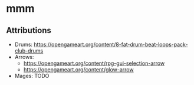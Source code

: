 # mmm

## Attributions

- Drums: https://opengameart.org/content/8-fat-drum-beat-loops-pack-club-drums
- Arrows:
  - https://opengameart.org/content/rpg-gui-selection-arrow
  - https://opengameart.org/content/glow-arrow
- Mages: TODO
